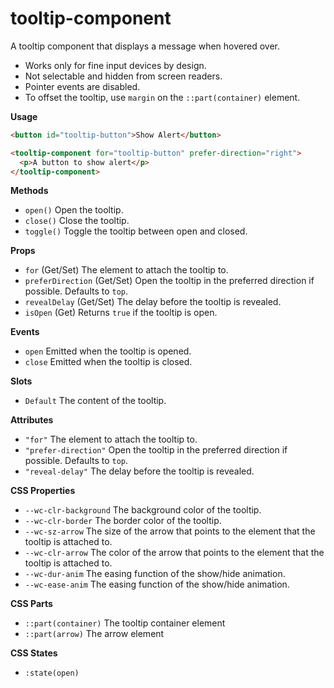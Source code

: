 # tooltip-component

A tooltip component that displays a message when hovered over.

- Works only for fine input devices by design.
- Not selectable and hidden from screen readers.
- Pointer events are disabled.
- To offset the tooltip, use `margin` on the `::part(container)` element.

**Usage**

```html
<button id="tooltip-button">Show Alert</button>

<tooltip-component for="tooltip-button" prefer-direction="right">
  <p>A button to show alert</p>
</tooltip-component>
```

**Methods**

- `open()` Open the tooltip.
- `close()` Close the tooltip.
- `toggle()` Toggle the tooltip between open and closed.

**Props**

- `for` (Get/Set) The element to attach the tooltip to.
- `preferDirection` (Get/Set) Open the tooltip in the preferred direction if possible. Defaults to `top`.
- `revealDelay` (Get/Set) The delay before the tooltip is revealed.
- `isOpen` (Get) Returns `true` if the tooltip is open.

**Events**

- `open` Emitted when the tooltip is opened.
- `close` Emitted when the tooltip is closed.

**Slots**

- `Default` The content of the tooltip.

**Attributes**

- `"for"` The element to attach the tooltip to.
- `"prefer-direction"` Open the tooltip in the preferred direction if possible. Defaults to `top`.
- `"reveal-delay"` The delay before the tooltip is revealed.

**CSS Properties**

- `--wc-clr-background` The background color of the tooltip.
- `--wc-clr-border` The border color of the tooltip.
- `--wc-sz-arrow` The size of the arrow that points to the element that the tooltip is attached to.
- `--wc-clr-arrow` The color of the arrow that points to the element that the tooltip is attached to.
- `--wc-dur-anim` The easing function of the show/hide animation.
- `--wc-ease-anim` The easing function of the show/hide animation.

**CSS Parts**

- `::part(container)` The tooltip container element
- `::part(arrow)` The arrow element

**CSS States**

- `:state(open)`
